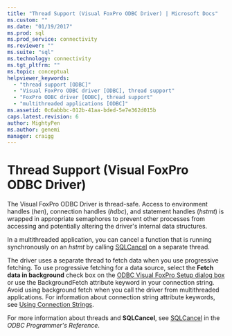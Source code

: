 ```yaml
---
title: "Thread Support (Visual FoxPro ODBC Driver) | Microsoft Docs"
ms.custom: ""
ms.date: "01/19/2017"
ms.prod: sql
ms.prod_service: connectivity
ms.reviewer: ""
ms.suite: "sql"
ms.technology: connectivity
ms.tgt_pltfrm: ""
ms.topic: conceptual
helpviewer_keywords: 
  - "thread support [ODBC]"
  - "Visual FoxPro ODBC driver [ODBC], thread support"
  - "FoxPro ODBC driver [ODBC], thread support"
  - "multithreaded applications [ODBC]"
ms.assetid: 0c6abbbc-012b-41aa-bded-5e7e362d015b
caps.latest.revision: 6
author: MightyPen
ms.author: genemi
manager: craigg
---
```

# Thread Support (Visual FoxPro ODBC Driver)
The Visual FoxPro ODBC Driver is thread-safe. Access to environment handles (*hen*), connection handles (*hdbc*), and statement handles (*hstmt*) is wrapped in appropriate semaphores to prevent other processes from accessing and potentially altering the driver's internal data structures.  
  
 In a multithreaded application, you can cancel a function that is running synchronously on an *hstmt* by calling [SQLCancel](../../odbc/microsoft/sqlcancel-visual-foxpro-odbc-driver.md) on a separate thread.  
  
 The driver uses a separate thread to fetch data when you use progressive fetching. To use progressive fetching for a data source, select the **Fetch data in background** check box on the [ODBC Visual FoxPro Setup dialog box](../../odbc/microsoft/odbc-visual-foxpro-setup-dialog-box.md) or use the BackgroundFetch attribute keyword in your connection string. Avoid using background fetch when you call the driver from multithreaded applications. For information about connection string attribute keywords, see [Using Connection Strings](../../odbc/microsoft/using-connection-strings.md).  
  
 For more information about threads and **SQLCancel**, see [SQLCancel](../../odbc/reference/syntax/sqlcancel-function.md) in the *ODBC Programmer's Reference*.
